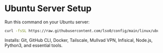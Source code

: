 # Ubuntu Server Setup

Run this command on your Ubuntu server:

```bash
curl -fsSL https://raw.githubusercontent.com/lso0/config/main/linux/ubuntu-s/s.sh | bash
```

Installs: Git, GitHub CLI, Docker, Tailscale, Mullvad VPN, Infisical, Node.js, Python3, and essential tools.
